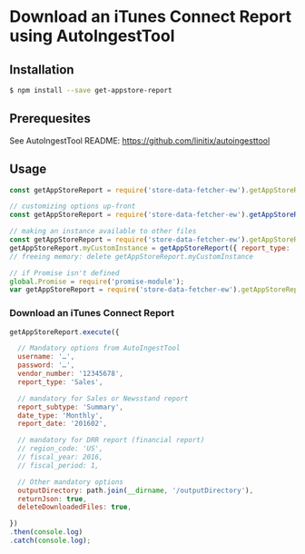 # Download an iTunes Connect Report using AutoIngestTool

## Installation
```sh
$ npm install --save get-appstore-report
```

## Prerequesites
See AutoIngestTool README: <https://github.com/linitix/autoingesttool>

## Usage
```js
const getAppStoreReport = require('store-data-fetcher-ew').getAppStoreReport;

// customizing options up-front
const getAppStoreReport = require('store-data-fetcher-ew').getAppStoreReport({ report_type: 'Sales' });

// making an instance available to other files
const getAppStoreReport = require('store-data-fetcher-ew').getAppStoreReport;
getAppStoreReport.myCustomInstance = getAppStoreReport({ report_type: 'Sales' });
// freeing memory: delete getAppStoreReport.myCustomInstance

// if Promise isn't defined
global.Promise = require('promise-module');
var getAppStoreReport = require('store-data-fetcher-ew').getAppStoreReport;
```

### Download an iTunes Connect Report
```js
getAppStoreReport.execute({

  // Mandatory options from AutoIngestTool
  username: '…',
  password: '…',
  vendor_number: '12345678',
  report_type: 'Sales',

  // mandatory for Sales or Newsstand report
  report_subtype: 'Summary',
  date_type: 'Monthly',
  report_date: '201602',

  // mandatory for DRR report (financial report)
  // region_code: 'US',
  // fiscal_year: 2016,
  // fiscal_period: 1,

  // Other mandatory options
  outputDirectory: path.join(__dirname, '/outputDirectory'),
  returnJson: true,
  deleteDownloadedFiles: true,

})
.then(console.log)
.catch(console.log);
```